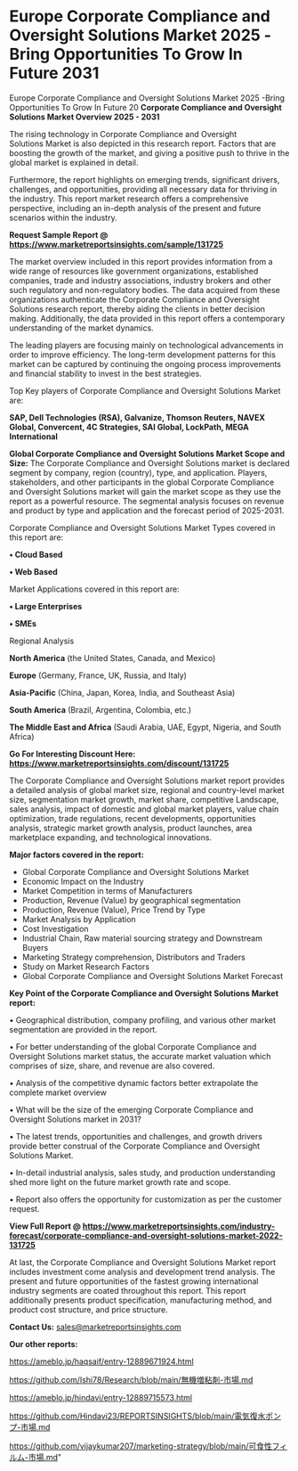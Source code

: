 # Europe Corporate Compliance and Oversight Solutions Market 2025 -Bring Opportunities To Grow In Future 2031
Europe Corporate Compliance and Oversight Solutions Market 2025 -Bring Opportunities To Grow In Future 20
<Strong> Corporate Compliance and Oversight Solutions Market Overview 2025 - 2031</strong>

The rising technology in Corporate Compliance and Oversight Solutions Market is also depicted in this research report. Factors that are boosting the growth of the market, and giving a positive push to thrive in the global market is explained in detail.

Furthermore, the report highlights on emerging trends, significant drivers, challenges, and opportunities, providing all necessary data for thriving in the industry. This report market research offers a comprehensive perspective, including an in-depth analysis of the present and future scenarios within the industry.

<strong>Request Sample Report @ <a href=https://www.marketreportsinsights.com/sample/131725>https://www.marketreportsinsights.com/sample/131725</a></strong>

The market overview included in this report provides information from a wide range of resources like government organizations, established companies, trade and industry associations, industry brokers and other such regulatory and non-regulatory bodies. The data acquired from these organizations authenticate the Corporate Compliance and Oversight Solutions research report, thereby aiding the clients in better decision making. Additionally, the data provided in this report offers a contemporary understanding of the market dynamics.

The leading players are focusing mainly on technological advancements in order to improve efficiency. The long-term development patterns for this market can be captured by continuing the ongoing process improvements and financial stability to invest in the best strategies.

Top Key players of Corporate Compliance and Oversight Solutions Market are:

<strong>SAP, Dell Technologies (RSA), Galvanize, Thomson Reuters, NAVEX Global, Convercent, 4C Strategies, SAI Global, LockPath, MEGA International</strong>

<strong><b>Global Corporate Compliance and Oversight Solutions Market Scope and Size:</b></strong>
The Corporate Compliance and Oversight Solutions market is declared segment by company, region (country), type, and application. Players, stakeholders, and other participants in the global Corporate Compliance and Oversight Solutions market will gain the market scope as they use the report as a powerful resource. The segmental analysis focuses on revenue and product by type and application and the forecast period of 2025-2031.

Corporate Compliance and Oversight Solutions Market Types covered in this report are:

<strong>• Cloud Based

• Web Based</strong>

Market Applications covered in this report are:

<strong>• Large Enterprises

• SMEs</strong> 

Regional Analysis

<strong>North America</strong> (the United States, Canada, and Mexico)

<strong>Europe</strong> (Germany, France, UK, Russia, and Italy)

<strong>Asia-Pacific</strong> (China, Japan, Korea, India, and Southeast Asia)

<strong>South America</strong> (Brazil, Argentina, Colombia, etc.)

<strong>The Middle East and Africa</strong> (Saudi Arabia, UAE, Egypt, Nigeria, and South Africa)

<strong>Go For Interesting Discount Here: <a href=https://www.marketreportsinsights.com/discount/131725>https://www.marketreportsinsights.com/discount/131725</a></strong>

The Corporate Compliance and Oversight Solutions market report provides a detailed analysis of global market size, regional and country-level market size, segmentation market growth, market share, competitive Landscape, sales analysis, impact of domestic and global market players, value chain optimization, trade regulations, recent developments, opportunities analysis, strategic market growth analysis, product launches, area marketplace expanding, and technological innovations.

<strong><b>Major factors covered in the report:</b></strong>
<ul>
  <li>Global Corporate Compliance and Oversight Solutions Market </li>
  <li>Economic Impact on the Industry</li>
  <li>Market Competition in terms of Manufacturers</li>
  <li>Production, Revenue (Value) by geographical segmentation</li>
  <li>Production, Revenue (Value), Price Trend by Type</li>
  <li>Market Analysis by Application</li>
  <li>Cost Investigation</li>
  <li>Industrial Chain, Raw material sourcing strategy and Downstream Buyers</li>
  <li>Marketing Strategy comprehension, Distributors and Traders</li>
  <li>Study on Market Research Factors</li>
  <li>Global Corporate Compliance and Oversight Solutions Market Forecast</li>
</ul>

<strong><b>Key Point of the Corporate Compliance and Oversight Solutions Market report:</b></strong>

• Geographical distribution, company profiling, and various other market segmentation are provided in the report.

• For better understanding of the global Corporate Compliance and Oversight Solutions market status, the accurate market valuation which comprises of size, share, and revenue are also covered.

• Analysis of the competitive dynamic factors better extrapolate the complete market overview

• What will be the size of the emerging Corporate Compliance and Oversight Solutions market in 2031?

• The latest trends, opportunities and challenges, and growth drivers provide better construal of the Corporate Compliance and Oversight Solutions Market.

• In-detail industrial analysis, sales study, and production understanding shed more light on the future market growth rate and scope.

• Report also offers the opportunity for customization as per the customer request.

<strong><b>View Full Report @ <a href=https://www.marketreportsinsights.com/industry-forecast/corporate-compliance-and-oversight-solutions-market-2022-131725>https://www.marketreportsinsights.com/industry-forecast/corporate-compliance-and-oversight-solutions-market-2022-131725</a></b></strong>


At last, the Corporate Compliance and Oversight Solutions Market report includes investment come analysis and development trend analysis. The present and future opportunities of the fastest growing international industry segments are coated throughout this report. This report additionally presents product specification, manufacturing method, and product cost structure, and price structure.

<strong>Contact Us:</strong>
sales@marketreportsinsights.com

<strong>Our other reports:</strong>

<a href=https://ameblo.jp/haqsaif/entry-12889671924.html>https://ameblo.jp/haqsaif/entry-12889671924.html</a>

<a href=https://github.com/Ishi78/Research/blob/main/無機増粘剤-市場.md>https://github.com/Ishi78/Research/blob/main/無機増粘剤-市場.md</a>

<a href=https://ameblo.jp/hindavi/entry-12889715573.html>https://ameblo.jp/hindavi/entry-12889715573.html</a>

<a href=https://github.com/Hindavi23/REPORTSINSIGHTS/blob/main/電気復水ポンプ-市場.md>https://github.com/Hindavi23/REPORTSINSIGHTS/blob/main/電気復水ポンプ-市場.md</a>

<a href=https://github.com/vijaykumar207/marketing-strategy/blob/main/可食性フィルム-市場.md>https://github.com/vijaykumar207/marketing-strategy/blob/main/可食性フィルム-市場.md</a>"
